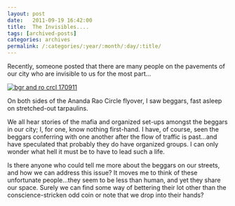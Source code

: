 ```yaml
---
layout: post
date:	2011-09-19 16:42:00
title:  The Invisibles....
tags: [archived-posts]
categories: archives
permalink: /:categories/:year/:month/:day/:title/
---
```

Recently, someone posted that there are many people on the pavements of our city who are invisible to us for the most part...

<a href="http://s1142.photobucket.com/albums/n602/Deepapctrsglr/?action=view&amp;current=IMG_8025.jpg" target="_blank"><img src="http://i1142.photobucket.com/albums/n602/Deepapctrsglr/IMG_8025.jpg" border="0" alt="bgr and ro crcl 170911"></a>


On both sides of the Ananda Rao Circle flyover, I saw beggars, fast asleep on stretched-out tarpaulins.

We all hear stories of the mafia and organized set-ups amongst the beggars in our city; I, for one, know nothing first-hand. I have, of course, seen the beggars conferring with one another after the flow of traffic is past...and have speculated that probably they do have organized groups. I can only wonder what hell it must be to have to lead such a life.

Is there anyone who could tell me more about the beggars on our streets, and how we can address this issue? It moves me to think of these unfortunate people...they seem to be less than human, and yet they share our space. Surely we can find some way of bettering their lot other than the conscience-stricken odd coin or note that we drop into their hands?
